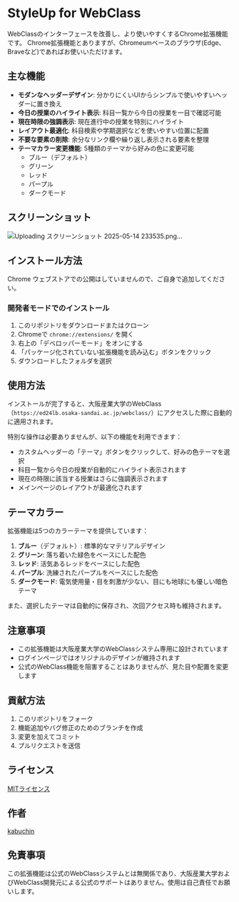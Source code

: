 # StyleUp for WebClass

WebClassのインターフェースを改善し、より使いやすくするChrome拡張機能です。
Chrome拡張機能とありますが、Chromeumベースのブラウザ(Edge、Braveなど)であればお使いいただけます。

## 主な機能

- **モダンなヘッダーデザイン**: 分かりにくいUIからシンプルで使いやすいヘッダーに置き換え
- **今日の授業のハイライト表示**: 科目一覧から今日の授業を一目で確認可能
- **現在時限の強調表示**: 現在進行中の授業を特別にハイライト
- **レイアウト最適化**: 科目検索や学期選択などを使いやすい位置に配置
- **不要な要素の削除**: 余分なリンク欄や繰り返し表示される要素を整理
- **テーマカラー変更機能**: 5種類のテーマから好みの色に変更可能
  - ブルー（デフォルト）
  - グリーン
  - レッド
  - パープル
  - ダークモード

## スクリーンショット

![Uploading スクリーンショット 2025-05-14 233535.png…]()


## インストール方法

Chrome ウェブストアでの公開はしていませんので、ご自身で追加してください。

### 開発者モードでのインストール

1. このリポジトリをダウンロードまたはクローン
2. Chromeで `chrome://extensions/` を開く
3. 右上の「デベロッパーモード」をオンにする
4. 「パッケージ化されていない拡張機能を読み込む」ボタンをクリック
5. ダウンロードしたフォルダを選択

## 使用方法

インストールが完了すると、大阪産業大学のWebClass（`https://ed24lb.osaka-sandai.ac.jp/webclass/`）にアクセスした際に自動的に適用されます。

特別な操作は必要ありませんが、以下の機能を利用できます：

- カスタムヘッダーの「テーマ」ボタンをクリックして、好みの色テーマを選択
- 科目一覧から今日の授業が自動的にハイライト表示されます
- 現在の時限に該当する授業はさらに強調表示されます
- メインページのレイアウトが最適化されます

## テーマカラー

拡張機能は5つのカラーテーマを提供しています：

1. **ブルー**（デフォルト）: 標準的なマテリアルデザイン
2. **グリーン**: 落ち着いた緑色をベースにした配色
3. **レッド**: 活気あるレッドをベースにした配色
4. **パープル**: 洗練されたパープルをベースにした配色
5. **ダークモード**: 電気使用量・目を刺激が少ない、目にも地球にも優しい暗色テーマ

また、選択したテーマは自動的に保存され、次回アクセス時も維持されます。

## 注意事項

- この拡張機能は大阪産業大学のWebClassシステム専用に設計されています
- ログインページではオリジナルのデザインが維持されます
- 公式のWebClass機能を阻害することはありませんが、見た目や配置を変更します

## 貢献方法

1. このリポジトリをフォーク
2. 機能追加やバグ修正のためのブランチを作成
3. 変更を加えてコミット
4. プルリクエストを送信

## ライセンス

[MITライセンス](LICENSE)

## 作者

[kabuchin](https://github.com/kabuchin/)

## 免責事項

この拡張機能は公式のWebClassシステムとは無関係であり、大阪産業大学およびWebClass開発元による公式のサポートはありません。使用は自己責任でお願いします。
